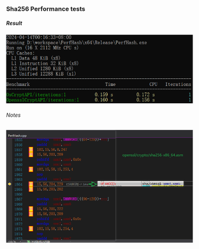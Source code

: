 ### Sha256 Performance tests

##### Result

![img](Snipaste_2024-04-14_00-16-57.png)



###### Notes

![img](Snipaste_2024-04-14_00-14-39.png)

